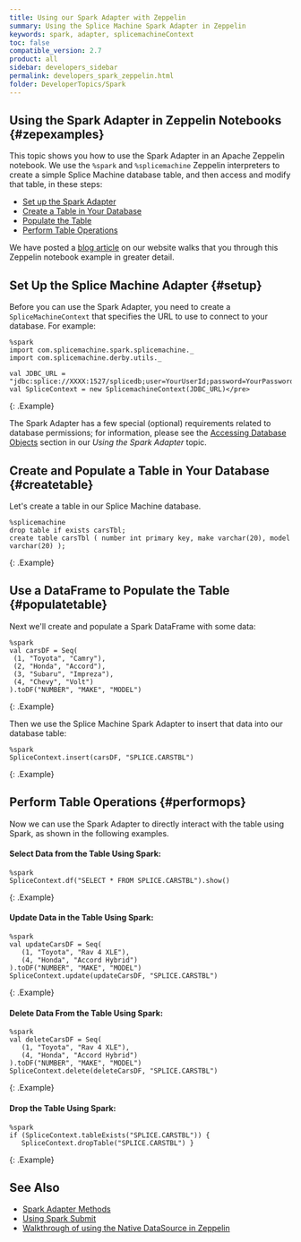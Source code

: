 ```yaml
---
title: Using our Spark Adapter with Zeppelin
summary: Using the Splice Machine Spark Adapter in Zeppelin
keywords: spark, adapter, splicemachineContext
toc: false
compatible_version: 2.7
product: all
sidebar: developers_sidebar
permalink: developers_spark_zeppelin.html
folder: DeveloperTopics/Spark
---
```

<section>
<div class="TopicContent" data-swiftype-index="true" markdown="1">

# Using the Spark Adapter in Zeppelin Notebooks {#zepexamples}

This topic shows you how to use the Spark Adapter in an Apache Zeppelin notebook. We use the `%spark` and `%splicemachine` Zeppelin interpreters to create a simple Splice Machine database table, and then access and modify that table, in these steps:

* [Set up the Spark Adapter](#setup)
* [Create a Table in Your Database](#createtable)
* [Populate the Table](#populatetable)
* [Perform Table Operations](#performops)

We have posted a [blog article](https://www.splicemachine.com/the-splice-machine-native-spark-datasource) on our website walks that you through this Zeppelin notebook example in greater detail.

## Set Up the Splice Machine Adapter {#setup}

Before you can use the Spark Adapter, you need to create a `SpliceMachineContext` that specifies the URL to use to connect to your database. For example:

```
%spark
import com.splicemachine.spark.splicemachine._
import com.splicemachine.derby.utils._

val JDBC_URL = "jdbc:splice://XXXX:1527/splicedb;user=YourUserId;password=YourPassword"
val SpliceContext = new SplicemachineContext(JDBC_URL)</pre>
```
{: .Example}

The Spark Adapter has a few special (optional) requirements related to database permissions; for information, please see the [Accessing Database Objects](developers_spark_adapter.html#access) section in our *Using the Spark Adapter* topic.


## Create and Populate a Table in Your Database {#createtable}

Let's create a table in our Splice Machine database.
```
%splicemachine
drop table if exists carsTbl;
create table carsTbl ( number int primary key, make varchar(20), model varchar(20) );
```
{: .Example}

## Use a DataFrame to Populate the Table {#populatetable}

Next we'll create and populate a Spark DataFrame with some data:
```
%spark
val carsDF = Seq(
 (1, "Toyota", "Camry"),
 (2, "Honda", "Accord"),
 (3, "Subaru", "Impreza"),
 (4, "Chevy", "Volt")
).toDF("NUMBER", "MAKE", "MODEL")
```
{: .Example}

Then we use the Splice Machine Spark Adapter to insert that data into our database table:
```
%spark
SpliceContext.insert(carsDF, "SPLICE.CARSTBL")
```
{: .Example}

## Perform Table Operations {#performops}

Now we can use the Spark Adapter to directly interact with the table using Spark, as shown in the following examples.

#### Select Data from the Table Using Spark:
```
%spark
SpliceContext.df("SELECT * FROM SPLICE.CARSTBL").show()
```
{: .Example}


#### Update Data in the Table Using Spark:
```
%spark
val updateCarsDF = Seq(
   (1, "Toyota", "Rav 4 XLE"),
   (4, "Honda", "Accord Hybrid")
).toDF("NUMBER", "MAKE", "MODEL")
SpliceContext.update(updateCarsDF, "SPLICE.CARSTBL")
```
{: .Example}

#### Delete Data From the Table Using Spark:
```
%spark
val deleteCarsDF = Seq(
   (1, "Toyota", "Rav 4 XLE"),
   (4, "Honda", "Accord Hybrid")
).toDF("NUMBER", "MAKE", "MODEL")
SpliceContext.delete(deleteCarsDF, "SPLICE.CARSTBL")
```
{: .Example}

#### Drop the Table Using Spark:
```
%spark
if (SpliceContext.tableExists("SPLICE.CARSTBL")) {
   SpliceContext.dropTable("SPLICE.CARSTBL") }
```
{: .Example}

## See Also
* [Spark Adapter Methods](developers_spark_methods.html)
* [Using Spark Submit](developers_spark_submit.html)
* [Walkthrough of using the Native DataSource in Zeppelin](https://www.splicemachine.com/the-splice-machine-native-spark-datasource)

</div>
</section>
